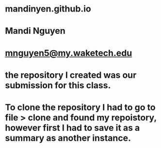 # mandinyen.github.io
 # Mandi Nguyen
 # mnguyen5@my.waketech.edu
 # the repository I created was our submission for this class. 
 # To clone the repository I had to go to file > clone and found my repoistory, however first I had to save it as a summary as another instance. 
